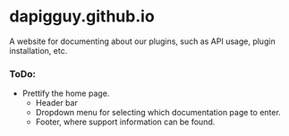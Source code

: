 # dapigguy.github.io

A website for documenting about our plugins, such as API usage, plugin installation, etc.</br>

### ToDo:
- Prettify the home page.
    - Header bar
    - Dropdown menu for selecting which documentation page to enter.
    - Footer, where support information can be found.